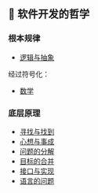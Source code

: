 
## 🌴 软件开发的哲学

### 根本规律

- [逻辑与抽象](./software/ultimate/逻辑与抽象.md)

经过符号化：

- [数学](./software/ultimate/数学.md)

### 底层原理

- [寻找与找到](./software/formula/寻找与找到.md)
- [心想与事成](./software/formula/心想与事成.md)
- [问题的分解](./software/formula/问题的分解.md)
- [目标的合并](./software/formula/目标的合并.md)
- [接口与实现](./software/formula/接口与实现.md)
- [语言的问题](./software/formula/语言的问题.md)

<div style="height: 200px"></div>